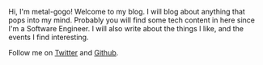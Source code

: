 Hi, I'm metal-gogo! Welcome to my blog. I will blog about anything that pops into my mind. Probably you will find some tech content in here since I'm a Software Engineer. I will also write about the things I like, and the events I find interesting.

Follow me on [Twitter][twitter] and [Github][github].

<!-- Links reference -->

[twitter]: https://twitter.com/metal_gogo
[github]: https://github.com/metal-gogo/
